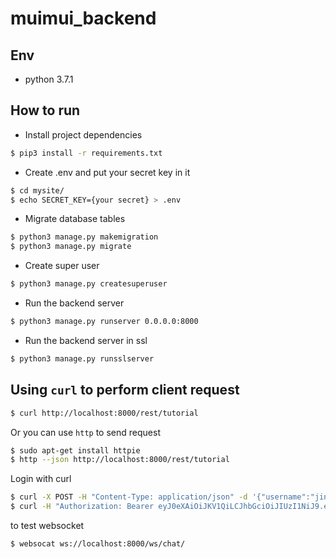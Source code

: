 # muimui_backend


## Env
- python 3.7.1
## How to run
- Install project dependencies
```bash
$ pip3 install -r requirements.txt
```
- Create .env and put your secret key in it
```bash
$ cd mysite/
$ echo SECRET_KEY={your secret} > .env
```
- Migrate database tables
```bash
$ python3 manage.py makemigration
$ python3 manage.py migrate
```
- Create super user
```bash
$ python3 manage.py createsuperuser
```
- Run the backend server
```bash
$ python3 manage.py runserver 0.0.0.0:8000
```
- Run the backend server in ssl
```bash
$ python3 manage.py runsslserver
```



## Using `curl` to perform client request
```bash
$ curl http://localhost:8000/rest/tutorial
```
Or you can use `http` to send request
```bash
$ sudo apt-get install httpie
$ http --json http://localhost:8000/rest/tutorial
```
Login with curl
```bash
$ curl -X POST -H "Content-Type: application/json" -d '{"username":"jinjei","password":123456}' localhost:8000/api/token/ 
$ curl -H "Authorization: Bearer eyJ0eXAiOiJKV1QiLCJhbGciOiJIUzI1NiJ9.eyJ0b2tlbl90eXBlIjoiYWNjZXNzIiwiZXhwIjoxNjQxMTg5NDE3LCJpYXQiOjE2NDExODkxMTcsImp0aSI6IjRlYzI0NDNiMzkzOTQyYTdiYzQzMTczZGUzMDJlNjRkIiwidXNlcl9pZCI6MX0.0u69wPx_3E6VWR0a08XGuh3C6Sbu3mUZJkXyEZP05UQ" http://www.example.com
```
to test websocket 
```bash
$ websocat ws://localhost:8000/ws/chat/
```


